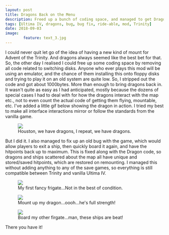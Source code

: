 ```yaml
---
layout: post
title: Dragons Back on the Menu
description: Freed up a bunch of coding space, and managed to get Dragons fully integrated and working.
tags: [Ultima IV, dragons, bug, bug fix, ride-able, mod, Trinity]
date: 2018-09-03
image: 
        feature: text_3.jpg
---
```


I could never quit let go of the idea of having a new kind of mount for Advent of the Trinity. And dragons always seemed like the best bet for that.
So, the other day I realised I could free up some coding space by removing all code related to switching disks. Anyone who ever plays this mod will be using an emulator, and the chance of them installing this onto floppy disks and trying to play it on an old system are quite low.
So, I stripped out the code and got about 1000bytes. More than enough to bring dragons back in. It wasn't quite as easy as I had anticipated, mostly because the dozens of special cases I had to deal with for how the dragons interact with the map etc., not to even count the actual code of getting them flying, mountable, etc.
I've added a little gif below showing the dragon in action. I tried my best to make all interface interactions mirror or follow the standards from the vanilla game.

<figure>
	<img class="ScrollRev spoiler" data-tilt src="/ultima-IV-trinity/images/dragon.gif" />
	<figcaption>Houston, we have dragons, I repeat, we have dragons.</figcaption>
</figure>

But I did it. I also managed to fix up an old bug with the game, which would allow players to exit a ship, then quickly board it again, and have the hitpoints back up to maximum. This is fixed along with the Dragon code, so dragons and ships scattered about the map all have unique and stored/saved hitpoints, which are restored on remounting. I managed this without adding anything to any of the save games, so everything is still compatible between Trinity and vanilla Ultima IV.

<figure>
	<img class="ScrollRev" data-tilt src="/ultima-IV-trinity/images/frigate_1.png" />
	<figcaption>My first fancy frigate...Not in the best of condition.</figcaption>
</figure>

<figure>
	<img class="ScrollRev" data-tilt src="/ultima-IV-trinity/images/dragon_1.png" />
	<figcaption>Mount up my dragon...oooh...he's full strength!</figcaption>
</figure>

<figure>
	<img class="ScrollRev" data-tilt src="/ultima-IV-trinity/images/frigate_2.png" />
	<figcaption>Board my other firgate...man, these ships are beat!</figcaption>
</figure>

There you have it!






